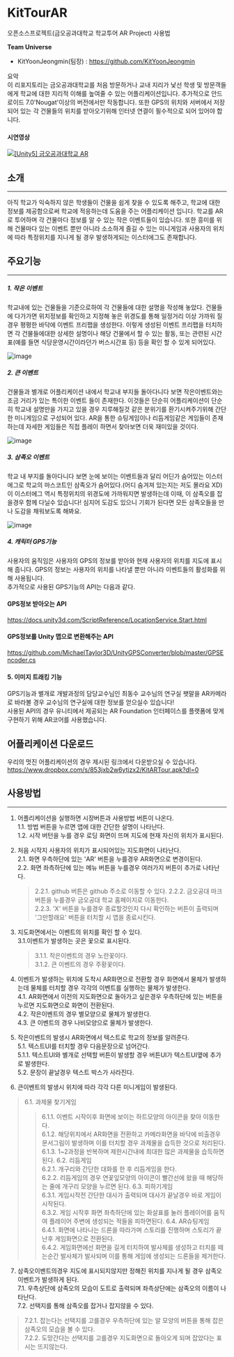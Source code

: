 # KitTourAR
오픈소스프로젝트(금오공과대학교 학교투어 AR Project) 사용법

**Team Universe**
- KitYoonJeongmin(팀장) : https://github.com/KitYoonJeongmin

요악  
이 리포지토리는 금오공과대학교를 처음 방문하거나 교내 지리가 낯선 학생 및 방문객들에게 학교에 대한 지리적 이해를 높여줄 수 있는 어플리케이션입니다. 추가적으로 안드로이드 7.0'Nougat'이상의 버전에서만 작동합니다. 또한 GPS의 위치와 서버에서 저장되어 있는 각 건물들의 위치를 받아오기위해 인터넷 연결이 필수적으로 되어 있어야 합니다.

#### 시연영상  
[![[Unity5] 금오공과대학교 AR](http://img.youtube.com/vi/fs6GoU8HAss/0.jpg)](https://www.youtube.com/watch?v=fs6GoU8HAss)


## 소개
***
아직 학교가 익숙하지 않은 학생들이 건물을 쉽게 찾을 수 있도록 해주고, 학교에 대한 정보를 제공함으로써 학교에 적응하는데 도움을 주는 어플리케이션 입니다. 학교를 AR로 투어하며 각 건물마다 정보를 알 수 있는 작은 이벤트들이 있습니다. 또한 흥미를 위해 건물마다 있는 이벤트 뿐만 아니라 소소하게 즐길 수 있는 미니게임과 사용자의 위치에 따라 특정위치를 지나게 될 경우 발생하게되는 이스터에그도 존재합니다.

## 주요기능
***
##### 1. 작은 이벤트  
 학교내에 있는 건물들을 기준으로하여 각 건물들에 대한 설명을 작성해 놓았다. 건물들에 다가가면 위치정보를 확인하고 지정해 놓은 위경도를 통해 일정거리 이상 가까워 질 경우 평평한 바닥에 이벤트 프리팹을 생성한다. 이렇게 생성된 이벤트 프리팹을 터치하면 각 건물들에대한 상세한 설명이나 해당 건물에서 할 수 있는 활동, 또는 관련된 시간표(예를 들면 식당운영시간이라던가 버스시간표 등) 등을 확인 할 수 있게 되어있다.  
 
 ![image](https://user-images.githubusercontent.com/37210406/206257596-1d836181-6a84-46e0-8921-3410503edd49.png)  
   
##### 2. 큰 이벤트  
 건물들과 별개로 어플리케이션 내에서 학교내 부지들 돌아다니다 보면 작은이벤트와는 조금 거리가 있는 특이한 이벤트 들이 존재한다. 이것들은 단순히 어플리케이션이 단순히 학교내 설명만을 가지고 있을 경우 지루해질것 같은 분위기를 환기시켜주기위해 간단한 미니게임으로 구성되어 있다. AR을 통한 슈팅게임이나 리듬게임같은 게임들이 존재하는데 자세한 게임들은 직접 플레이 하면서 찾아보면 더욱 재미있을 것이다.  
   
![image](https://user-images.githubusercontent.com/37210406/206258068-306c5c7e-f029-4e06-a1fb-0cc0ea147e9f.png)  
  
##### 3. 삼족오 이벤트  
 학교 내 부지를 돌아다니다 보면 눈에 보이는 이벤트들과 달리 어딘가 숨어있는 이스터에그로 학교의 마스코트인 삼족오가 숨어있다.(어디 숨겨져 있는지는 저도 몰라요 XD) 이 이스터에그 역시 특정위치의 위경도에 가까워지면 발생하는데 이때, 이 삼족오를 잡을경우 함께 다닐수 있습니다! 심지어 도감도 있으니 기회가 된다면 모든 삼족오들을 만나 도감을 채워보도록 해봐요.  
   
![image](https://user-images.githubusercontent.com/37210406/206258255-1b8f2c7c-346f-4536-a121-5bc1c2ac8ab5.png)  
  
##### 4. 캐릭터 GPS기능  
 사용자의 움직임은 사용자의 GPS의 정보를 받아와 현재 사용자의 위치를 지도에 표시해 줍니다. GPS의 정보는 사용자의 위치를 나타낼 뿐만 아니라 이벤트들의 활성화를 위해 사용됩니다.  
 추가적으로 사용된 GPS기능의 API는 다음과 같다.  
  #### GPS정보 받아오는 API  
 https://docs.unity3d.com/ScriptReference/LocationService.Start.html  
  #### GPS정보를 Unity 맵으로 변환해주는 API  
 https://github.com/MichaelTaylor3D/UnityGPSConverter/blob/master/GPSEncoder.cs  
  
#### 5. 이미지 트래킹 기능  
 GPS기능과 별개로 개발과정의 담당교수님인 최동수 교수님의 연구실 팻말을 AR카메라로 바라볼 경우 교수님의 연구실에 대한 정보를 얻으실수 있습니다!  
 사용된 API의 경우 유니티에서 제공되는 AR Foundation 인터페이스를 플랫폼에 맞게 구현하기 위해 AR코어를 사용했습니다.
  
  
## 어플리케이션 다운로드  
 우리의 멋진 어플리케이션의 경우 제시된 링크에서 다운받으실 수 있습니다.  
  https://www.dropbox.com/s/853jxb2w6ytjzx2/KitARTour.apk?dl=0  
  
## 사용방법  
***
1. 어플리케이션을 실행하면 시장버튼과 사용방법 버튼이 나온다.  
 1.1. 방법 버튼을 누르면 앱에 대한 간단한 설명이 나타난다.  
 1.2. 시작 버턴을 누를 경우 로딩 화면이 뜨며 지도에 현재 자신의 위치가 표시된다.  
  
2. 처음 시작지 사용자의 위치가 표시되어있는 지도화면이 나타난다.  
 2.1. 화면 우측하단에 있는 'AR' 버튼을 누를경우 AR화면으로 변경이된다.  
 2.2. 화면 좌측하단에 있는 메뉴 버튼을 누를경우 여러가지 버튼이 추가로 나타난다.  
    > 2.2.1. github 버튼은 github 주소로 이동할 수 있다.
    > 2.2.2. 금오공대 마크 버튼을 누를경우 금오공대 학교 홈페이지로 이동한다.  
    > 2.2.3. 'X' 버튼을 누를경우 종료할것인지 다시 확인하는 버튼이 출력되며 '그만할래요' 버튼을 터치할 시 앱을 종료시킨다.  
  
3. 지도화면에서는 이벤트의 위치를 확인 할 수 있다.  
 3.1.이벤트가 발생하는 곳은 꽃으로 표시된다.  
    > 3.1.1. 작은이벤트의 경우 노란꽃이다.  
    > 3.1.2. 큰 이벤트의 경우 주황꽃이다.  
  
4. 이벤트가 발생하는 위치에 도착시 AR화면으로 전환할 경우 화면에서 물체가 발생하는데 물체를 터치할 경우 각각의 이벤트를 실행하는 물체가 발생한다.  
 4.1. AR화면에서 이전의 지도화면으로 돌아가고 싶은경우 우측하단에 있는 버튼을 누르면 지도화면으로 화면이 전환된다.  
 4.2. 작은이벤트의 경우 별모양으로 물체가 발생한다.  
 4.3. 큰 이벤트의 경우 나비모양으로 물체가 발생한다.  
  
5. 작은이벤트의 발생시 AR화면에서 텍스트로 학교의 정보를 알려준다.  
 5.1. 텍스트UI를 터치할 경우 다음문장으로 넘어간다.  
     5.1.1. 텍스트UI와 별개로 선택할 버튼이 발생할 경우 버튼UI가 텍스트UI옆에 추가로 발생한다.  
 5.2. 문장이 끝날경우 텍스트 박스가 사라진다.  
  
6. 큰이벤트의 발생시 위치에 따라 각각 다른 미니게임이 발생된다.  
 > 6.1. 과제물 찾기게임  
 >    > 6.1.1. 이벤트 시작이후 화면에 보이는 하트모양의 아이콘을 찾아 이동한다.  
 >    > 6.1.2. 해당위치에서 AR화면을 전환하고 카메라화면을 바닥에 비출경우 문서그림이 발생하며 이를 터치할 경우 과제물을 습득한 것으로 처리된다.  
 >    > 6.1.3. 1~2과정을 반복하며 제한시간내에 최대한 많은 과제물을 습득하면 된다.
 > 6.2. 리듬게임  
 >    > 6.2.1. 개구리와 간단한 대화를 한 후 리듬게임을 한다.  
 >    > 6.2.2. 리듬게임의 경우 연꽃잎모양의 아이콘이 빨간선에 왔을 때 해당하는 줄에 개구리 모양을 누르면 된다.
 > 6.3. 피하기게임  
 >    > 6.3.1. 게임시작전 간단한 대사가 출력되며 대사가 끝날경우 바로 게임이 시작된다.  
 >    > 6.3.2. 게임 시작후 화면 좌측하단에 있는 화살표를 눌러 플레이어를 움직여 플레이어 주변에 생성되는 적들을 피하면된다.
 > 6.4. AR슈팅게임  
 >    > 6.4.1. 화면에 나타나는 드론을 따라가며 스토리를 진행하며 스토리가 끝난후 게임화면으로 전환된다.  
 >    > 6.4.2. 게임화면에선 화면을 길게 터치하여 발사체를 생성하고 터치를 떼는순간 발사체가 발사되며 이를 통해 게임에 생성되는 드론들을 제거한다.  
  
7. 삼족오이벤트의경우 지도에 표시되지않지만 정해진 위치를 지나게 될 경우 삼족오 이벤트가 발생하게 된다.  
 7.1. 우측상단에 삼족오의 모습이 도트로 출력되며 좌측상단에는 삼족오의 이름이 나타난다.  
 7.2. 선택지를 통해 삼족오를 잡거나 잡지않을 수 있다.
 > 7.2.1. 잡는다는 선택지를 고를경우 우측하단에 있는 알 모양의 버튼을 통해 잡은 삼족오의 모습을 볼 수 있다.  
 > 7.2.2. 도망간다는 선택지를 고를경우 지도화면으로 돌아오게 되며 잡았다는 표시는 뜨지않는다.
